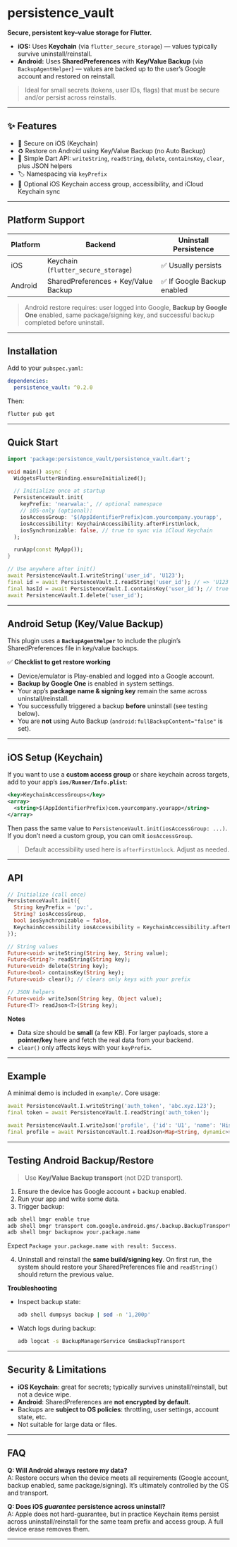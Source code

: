 # persistence_vault

**Secure, persistent key–value storage for Flutter.**
- **iOS:** Uses **Keychain** (via `flutter_secure_storage`) — values typically survive uninstall/reinstall.
- **Android:** Uses **SharedPreferences** with **Key/Value Backup** (via `BackupAgentHelper`) — values are backed up to the user’s Google account and restored on reinstall.

> Ideal for small secrets (tokens, user IDs, flags) that must be secure and/or persist across reinstalls.

---

## ✨ Features

- 🔐 Secure on iOS (Keychain)
- ♻️ Restore on Android using Key/Value Backup (no Auto Backup)
- 🧰 Simple Dart API: `writeString`, `readString`, `delete`, `containsKey`, `clear`, plus JSON helpers
- 🏷️ Namespacing via `keyPrefix`
- 🫶 Optional iOS Keychain access group, accessibility, and iCloud Keychain sync

---

## Platform Support

| Platform | Backend                                  | Uninstall Persistence |
|---------|-------------------------------------------|-----------------------|
| iOS     | Keychain (`flutter_secure_storage`)        | ✅ Usually persists   |
| Android | SharedPreferences + Key/Value Backup       | ✅ If Google Backup enabled |

> Android restore requires: user logged into Google, **Backup by Google One** enabled, same package/signing key, and successful backup completed before uninstall.

---

## Installation

Add to your `pubspec.yaml`:

```yaml
dependencies:
  persistence_vault: ^0.2.0
```

Then:

```bash
flutter pub get
```

---

## Quick Start

```dart
import 'package:persistence_vault/persistence_vault.dart';

void main() async {
  WidgetsFlutterBinding.ensureInitialized();

  // Initialize once at startup
  PersistenceVault.init(
    keyPrefix: 'nearwala:', // optional namespace
    // iOS-only (optional):
    iosAccessGroup: '$(AppIdentifierPrefix)com.yourcompany.yourapp',
    iosAccessibility: KeychainAccessibility.afterFirstUnlock,
    iosSynchronizable: false, // true to sync via iCloud Keychain
  );

  runApp(const MyApp());
}

// Use anywhere after init()
await PersistenceVault.I.writeString('user_id', 'U123');
final id = await PersistenceVault.I.readString('user_id'); // => 'U123'
final hasId = await PersistenceVault.I.containsKey('user_id'); // true
await PersistenceVault.I.delete('user_id');
```

---

## Android Setup (Key/Value Backup)

This plugin uses a **`BackupAgentHelper`** to include the plugin’s SharedPreferences file in key/value backups.

✅ **Checklist to get restore working**
- Device/emulator is Play-enabled and logged into a Google account.
- **Backup by Google One** is enabled in system settings.
- Your app’s **package name & signing key** remain the same across uninstall/reinstall.
- You successfully triggered a backup **before** uninstall (see testing below).
- You are **not** using Auto Backup (`android:fullBackupContent="false"` is set).

---

## iOS Setup (Keychain)

If you want to use a **custom access group** or share keychain across targets, add to your app’s **`ios/Runner/Info.plist`**:

```xml
<key>KeychainAccessGroups</key>
<array>
  <string>$(AppIdentifierPrefix)com.yourcompany.yourapp</string>
</array>
```

Then pass the same value to `PersistenceVault.init(iosAccessGroup: ...)`.  
If you don’t need a custom group, you can omit `iosAccessGroup`.

> Default accessibility used here is `afterFirstUnlock`. Adjust as needed.

---

## API

```dart
// Initialize (call once)
PersistenceVault.init({
  String keyPrefix = 'pv:',
  String? iosAccessGroup,
  bool iosSynchronizable = false,
  KeychainAccessibility iosAccessibility = KeychainAccessibility.afterFirstUnlock,
});

// String values
Future<void> writeString(String key, String value);
Future<String?> readString(String key);
Future<void> delete(String key);
Future<bool> containsKey(String key);
Future<void> clear(); // clears only keys with your prefix

// JSON helpers
Future<void> writeJson(String key, Object value);
Future<T?> readJson<T>(String key);
```

**Notes**
- Data size should be **small** (a few KB). For larger payloads, store a **pointer/key** here and fetch the real data from your backend.
- `clear()` only affects keys with your `keyPrefix`.

---

## Example

A minimal demo is included in `example/`. Core usage:

```dart
await PersistenceVault.I.writeString('auth_token', 'abc.xyz.123');
final token = await PersistenceVault.I.readString('auth_token');

await PersistenceVault.I.writeJson('profile', {'id': 'U1', 'name': 'Hisham'});
final profile = await PersistenceVault.I.readJson<Map<String, dynamic>>('profile');
```

---

## Testing Android Backup/Restore

> Use **Key/Value Backup transport** (not D2D transport).

1. Ensure the device has Google account + backup enabled.
2. Run your app and write some data.
3. Trigger backup:

```bash
adb shell bmgr enable true
adb shell bmgr transport com.google.android.gms/.backup.BackupTransportService
adb shell bmgr backupnow your.package.name
```

Expect `Package your.package.name with result: Success`.

4. Uninstall and reinstall the **same build/signing key**. On first run, the system should restore your SharedPreferences file and `readString()` should return the previous value.

**Troubleshooting**

- Inspect backup state:
  ```bash
  adb shell dumpsys backup | sed -n '1,200p'
  ```
- Watch logs during backup:
  ```bash
  adb logcat -s BackupManagerService GmsBackupTransport
  ```

---

## Security & Limitations

- **iOS Keychain**: great for secrets; typically survives uninstall/reinstall, but not a device wipe.
- **Android**: SharedPreferences are **not encrypted by default**.
- Backups are **subject to OS policies**: throttling, user settings, account state, etc.
- Not suitable for large data or files.

---

## FAQ

**Q: Will Android always restore my data?**  
A: Restore occurs when the device meets all requirements (Google account, backup enabled, same package/signing). It’s ultimately controlled by the OS and transport.

**Q: Does iOS *guarantee* persistence across uninstall?**  
A: Apple does not hard-guarantee, but in practice Keychain items persist across uninstall/reinstall for the same team prefix and access group. A full device erase removes them.

---
